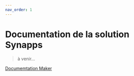 ```yaml
---
nav_order: 1
---
```



Documentation de la solution Synapps
====================================


> à venir...


[Documemtation Maker](./maker/README.md)

